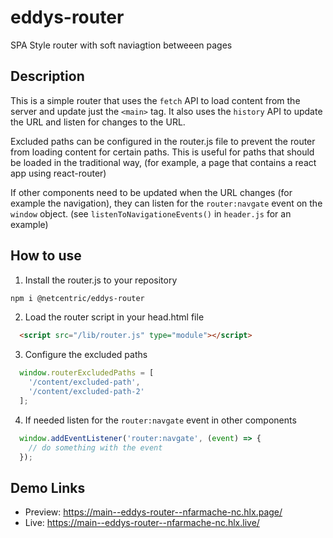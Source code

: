 # eddys-router
SPA Style router with soft naviagtion betweeen pages

## Description
This is a simple router that uses the `fetch` API to load content from the server and update just the `<main>` tag. 
It also uses the `history` API to update the URL and listen for changes to the URL.

Excluded paths can be configured in the router.js file to prevent the router from loading content for certain paths. This is useful for paths that should be loaded in the traditional way, (for example, a page that contains a react app using react-router)

If other components need to be updated when the URL changes (for example the navigation), they can listen for the `router:navgate` event on the `window` object. (see `listenToNavigationeEvents()` in `header.js` for an example)

## How to use
1. Install the router.js to your repository

```bash
npm i @netcentric/eddys-router
```

2. Load the router script in your head.html file

```html
  <script src="/lib/router.js" type="module"></script>
```

3. Configure the excluded paths 

```javascript
  window.routerExcludedPaths = [
    '/content/excluded-path',
    '/content/excluded-path-2'
  ];
```

4. If needed listen for the `router:navgate` event in other components

```javascript
  window.addEventListener('router:navgate', (event) => {
    // do something with the event
  });
```

## Demo Links

- Preview: https://main--eddys-router--nfarmache-nc.hlx.page/
- Live: https://main--eddys-router--nfarmache-nc.hlx.live/
